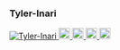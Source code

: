 ### Tyler-Inari

<p align="left"> 
  <a href="https://github.com/gh-tyl/gh-tyl">
    <img src="https://komarev.com/ghpvc/?username=gh-tyl" alt="Tyler-Inari" />
  </a>
  <a href="https://github.com/gh-tyl">
    <img height="20" src="https://img.shields.io/github/followers/gh-tyl?label=follow&logo=github&style=flat" />
  </a>
  <a href="http://twitter.com/tw_tyl">
    <img height="20" src="https://img.shields.io/twitter/follow/tw_tyl?label=Twitter&logo=twitter&style=flat" />
  </a>
  <a href="http://qiita.com/q-tyl">
    <img height="20" src="https://qiita-badge.apiapi.app/s/q-tyl/posts.svg" />
  </a>
  <//qiita.com/q-tyl">
    <img height="20" src="https://qiita-badge.apiapi.app/s/q-tyl/contributions.svg" />
  </a>
</p>

